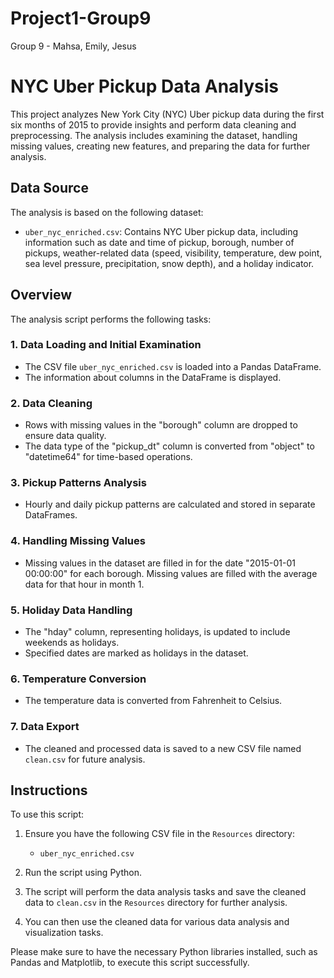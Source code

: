 # Project1-Group9
Group 9 - Mahsa, Emily, Jesus

# NYC Uber Pickup Data Analysis

This project analyzes New York City (NYC) Uber pickup data during the first six months of 2015 to provide insights and perform data cleaning and preprocessing. The analysis includes examining the dataset, handling missing values, creating new features, and preparing the data for further analysis.

## Data Source

The analysis is based on the following dataset:

- `uber_nyc_enriched.csv`: Contains NYC Uber pickup data, including information such as date and time of pickup, borough, number of pickups, weather-related data (speed, visibility, temperature, dew point, sea level pressure, precipitation, snow depth), and a holiday indicator.

## Overview

The analysis script performs the following tasks:

### 1. Data Loading and Initial Examination

- The CSV file `uber_nyc_enriched.csv` is loaded into a Pandas DataFrame.
- The information about columns in the DataFrame is displayed.

### 2. Data Cleaning

- Rows with missing values in the "borough" column are dropped to ensure data quality.
- The data type of the "pickup_dt" column is converted from "object" to "datetime64" for time-based operations.

### 3. Pickup Patterns Analysis

- Hourly and daily pickup patterns are calculated and stored in separate DataFrames.

### 4. Handling Missing Values

- Missing values in the dataset are filled in for the date "2015-01-01 00:00:00" for each borough. Missing values are filled with the average data for that hour in month 1.

### 5. Holiday Data Handling

- The "hday" column, representing holidays, is updated to include weekends as holidays.
- Specified dates are marked as holidays in the dataset.

### 6. Temperature Conversion

- The temperature data is converted from Fahrenheit to Celsius.

### 7. Data Export

- The cleaned and processed data is saved to a new CSV file named `clean.csv` for future analysis.

## Instructions

To use this script:

1. Ensure you have the following CSV file in the `Resources` directory:
   - `uber_nyc_enriched.csv`

2. Run the script using Python.

3. The script will perform the data analysis tasks and save the cleaned data to `clean.csv` in the `Resources` directory for further analysis.

4. You can then use the cleaned data for various data analysis and visualization tasks.

Please make sure to have the necessary Python libraries installed, such as Pandas and Matplotlib, to execute this script successfully.
